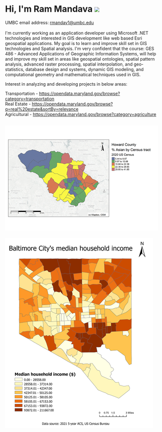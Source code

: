 # Hi, I'm Ram Mandava <img src="https://media.giphy.com/media/hvRJCLFzcasrR4ia7z/giphy.gif" width="25px">

UMBC email address: rmandav1@umbc.edu
<br>
<br>
I'm currently working as an application developer using Microsoft .NET technologies and interested in GIS development like web based Esri geospatial applications. My goal is to learn and improve skill set in GIS technologies and Spatial analysis. I'm very confident that the course: GES 486 - Advanced Applications of Geographic Information Systems, will help and improve my skill set in areas like geospatial ontologies, spatial pattern analysis, advanced raster processing, spatial interpolation, and geo-statistics, database design and systems, dynamic GIS modeling, and computational geometry and mathematical techniques used in GIS.

Interest in analyzing and developing projects in below areas:

Transportation - https://opendata.maryland.gov/browse?category=transportation<br>
Real Estate - https://opendata.maryland.gov/browse?q=real%20estate&sortBy=relevance<br>
Agricultural - https://opendata.maryland.gov/browse?category=agriculture<br> 


![Howard County % Asian population map](/images/Howard_County_Asian_map.png "Howard County % Asian population map")
---
![Baltimore City household income map](/images/baltimore_household_income.png "Baltimore City household income map")
